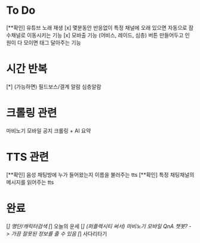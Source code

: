 # To Do
[**확인] 유튜브 노래 재생
[x] 몇분동안 반응없이 특정 채널에 오래 있으면 자동으로 잠수채널로 이동시키는 기능
[x] 모바출 기능 (어비스, 레이드, 심층) 버튼 만들어두고 인원이 다 모이면 태그 달아주는 기능

# 시간 반복
[*] (가능하면) 필드보스/결계 알람
심층알람

# 크롤링 관련
마비노기 모바일 공지 크롤링 + AI 요약

# TTS 관련
[**확인] 음성 채팅방에 누가 들어왔는지 이름을 불러주는 tts
[**확인] 특정 채팅채널의 메시지를 읽어주는 tts

# 완료
[*] 명단/캐릭터검색
[*] 오늘의 운세
[*] (퍼플렉시티 써서) 마비노기 모바일 QnA 챗봇? -> 가끔 잘못된 정보를 줄 수 있음
[*] 사다리타기

